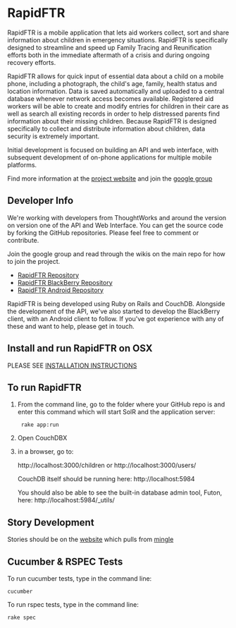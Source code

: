 RapidFTR
=============

RapidFTR is a mobile application that lets aid workers collect, sort and share information about children in emergency situations. RapidFTR is
specifically designed to streamline and speed up Family Tracing and Reunification efforts both in the immediate aftermath of a crisis and during ongoing recovery efforts.

RapidFTR allows for quick input of essential data about a child on a mobile phone, including a photograph, the child's age, family, health status and location information. Data is saved automatically and uploaded to a central database whenever network access becomes available. Registered aid workers will be able to create and modify entries for children in their care as well as search all existing records in order to help distressed parents find information about their missing children. Because RapidFTR is designed specifically to collect and distribute information about children, data security is extremely important.

Initial development is focused on building an API and web interface, with subsequent development of on-phone applications for multiple mobile platforms.

Find more information at the [project website](http://rapidftr.com)
and join the [google group](http://groups.google.com/group/rapidftr/)

Developer Info
-------------

We're working with developers from ThoughtWorks and around the version on version one of the API and Web Interface.
You can get the source code by forking the GitHub repositories.
Please feel free to comment or contribute.

Join the google group and read through the wikis on the main repo for how to join the project.

* [RapidFTR Repository](http://github.com/jorgej/RapidFTR/)
* [RapidFTR BlackBerry Repository](http://github.com/jorgej/RapidFTR---BlackBerry-Edition)
* [RapidFTR Android Repository](http://github.com/jorgej/RapidFTR---Android)

RapidFTR is being developed using Ruby on Rails and CouchDB. Alongside the development of the API,
we've also started to develop the BlackBerry client, with an Android client to follow.
If you've got experience with any of these and want to help, please get in touch.

Install and run RapidFTR on OSX
-------------

PLEASE SEE [INSTALLATION INSTRUCTIONS](http://wiki.github.com/jorgej/RapidFTR/install-and-run-rapidftr-on-osx)

To run RapidFTR
-------------

1. From the command line, go to the folder where your GitHub repo is and enter this command which will start SolR and the application server:

        rake app:run

2. Open CouchDBX

4. in a browser, go to:

    http://localhost:3000/children
    or
    http://localhost:3000/users/

    CouchDB itself should be running here: http://localhost:5984

    You should also be able to see the built-in database admin tool, Futon, here: http://localhost:5984/_utils/

Story Development
-------------

Stories should be on the [website](http://rapidftr.com/userstories/) which pulls from  [mingle](https://minglehosting.thoughtworks.com/unicef/projects/rapidftr/)

Cucumber & RSPEC Tests
-------------

To run cucumber tests, type in the command line:

    cucumber

To run rspec tests, type in the command line:

    rake spec

